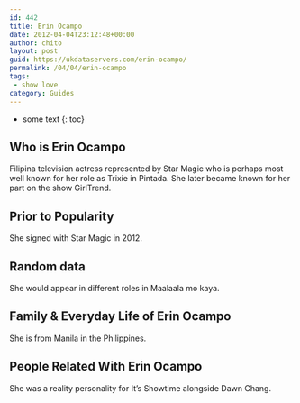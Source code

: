 ```yaml
---
id: 442
title: Erin Ocampo
date: 2012-04-04T23:12:48+00:00
author: chito
layout: post
guid: https://ukdataservers.com/erin-ocampo/
permalink: /04/04/erin-ocampo
tags:
 - show love
category: Guides
---
```


* some text
{: toc}


## Who is  Erin Ocampo
                  
                  
                  
Filipina television actress represented by Star Magic who is perhaps most well known for her role as Trixie in Pintada. She later became known for her part on the show GirlTrend.
                  
                
                
                
## Prior to Popularity 
                  
                  
                  
She signed with Star Magic in 2012.
                  
                
                
                
## Random data 
                  
                  
                  
She would appear in different roles in Maalaala mo kaya.
                  
                
                
                
## Family & Everyday Life of Erin Ocampo
                  
                  
                  
She is from Manila in the Philippines.
                  
                
                
                
## People Related With  Erin Ocampo
                  
                  
                  
She was a reality personality for It&#8217;s Showtime alongside Dawn Chang.
                  
                
              
            
          
          
          
    
    
  
